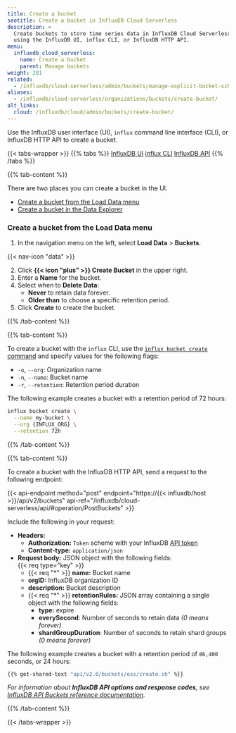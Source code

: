 ```yaml
---
title: Create a bucket
seotitle: Create a bucket in InfluxDB Cloud Serverless
description: >
  Create buckets to store time series data in InfluxDB Cloud Serverless
  using the InfluxDB UI, influx CLI, or InfluxDB HTTP API.
menu:
  influxdb_cloud_serverless:
    name: Create a bucket
    parent: Manage buckets
weight: 201
related:
  - /influxdb/cloud-serverless/admin/buckets/manage-explicit-bucket-schemas/
aliases:
  - /influxdb/cloud-serverless/organizations/buckets/create-bucket/
alt_links:
  cloud: /influxdb/cloud/admin/buckets/create-bucket/
---
```


Use the InfluxDB user interface (UI), `influx` command line interface (CLI), or InfluxDB HTTP API
to create a bucket.

<!-- Invisible anchor for "Create a bucket" -->
<span id="create-a-bucket"></span>

{{< tabs-wrapper >}}
{{% tabs %}}
[InfluxDB UI](#)
[influx CLI](#)
[InfluxDB API](#)
{{% /tabs %}}

<!------------------------------ BEGIN UI CONTENT ----------------------------->
{{% tab-content %}}

There are two places you can create a bucket in the UI.

- [Create a bucket from the Load Data menu](#create-a-bucket-from-the-load-data-menu)
- [Create a bucket in the Data Explorer](#create-a-bucket-in-the-data-explorer)

### Create a bucket from the Load Data menu

1. In the navigation menu on the left, select **Load Data** > **Buckets**.

{{< nav-icon "data" >}}

2. Click **{{< icon "plus" >}} Create Bucket** in the upper right.
3. Enter a **Name** for the bucket.
4. Select when to **Delete Data**:
    - **Never** to retain data forever.  
    - **Older than** to choose a specific retention period.
5. Click **Create** to create the bucket.

{{% /tab-content %}}
<!------------------------------- END UI CONTENT ------------------------------>

<!----------------------------- BEGIN CLI CONTENT ----------------------------->
{{% tab-content %}}

To create a bucket with the `influx` CLI, use the [`influx bucket create` command](/influxdb/cloud-serverless/reference/cli/influx/bucket/create)
and specify values for the following flags:

- `-o`, `--org`: Organization name
- `-n`, `--name`: Bucket name
- `-r`, `--retention`: Retention period duration

The following example creates a bucket with a retention period of 72 hours:

```sh
influx bucket create \
  --name my-bucket \
  --org {INFLUX_ORG} \
  --retention 72h
```

{{% /tab-content %}}
<!------------------------------ END CLI CONTENT ------------------------------>

<!----------------------------- BEGIN API CONTENT ----------------------------->
{{% tab-content %}}

To create a bucket with the InfluxDB HTTP API, send a request to the following endpoint:

{{< api-endpoint method="post" endpoint="https://{{< influxdb/host >}}/api/v2/buckets" api-ref="/influxdb/cloud-serverless/api/#operation/PostBuckets" >}}

Include the following in your request:

- **Headers:**
  - **Authorization:** `Token` scheme with your InfluxDB [API token](/influxdb/cloud/admin/tokens/)
  - **Content-type:** `application/json`
- **Request body:** JSON object with the following fields:  
  {{< req type="key" >}}
  - {{< req "\*" >}} **name:** Bucket name
  - **orgID:** InfluxDB organization ID
  - **description:** Bucket description
  - {{< req "\*" >}} **retentionRules:** JSON array containing a single object
    with the following fields:
    - **type:** expire
    - **everySecond**: Number of seconds to retain data _(0 means forever)_
    - **shardGroupDuration**: Number of seconds to retain shard groups _(0 means forever)_

The following example creates a bucket with a retention period of `86,400` seconds, or 24 hours:

```sh
{{% get-shared-text "api/v2.0/buckets/oss/create.sh" %}}
```

_For information about **InfluxDB API options and response codes**, see
[InfluxDB API Buckets reference documentation](/influxdb/cloud-serverless/api/#operation/PostBuckets)._

{{% /tab-content %}}
<!------------------------------ END API CONTENT ------------------------------>
{{< /tabs-wrapper >}}
